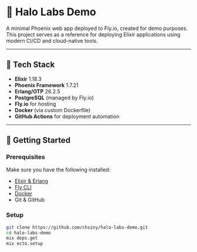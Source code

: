 # 🌌 Halo Labs Demo

A minimal Phoenix web app deployed to Fly.io, created for demo purposes. This project serves as a reference for deploying Elixir applications using modern CI/CD and cloud-native tools.

---

## 🧰 Tech Stack

- **Elixir** 1.18.3
- **Phoenix Framework** 1.7.21
- **Erlang/OTP** 26.2.5
- **PostgreSQL** (managed by Fly.io)
- **Fly.io** for hosting
- **Docker** (via custom Dockerfile)
- **GitHub Actions** for deployment automation

---

## 🚀 Getting Started

### Prerequisites

Make sure you have the following installed:

- [Elixir & Erlang](https://elixir-lang.org/install.html)
- [Fly CLI](https://fly.io/docs/hands-on/install-flyctl/)
- [Docker](https://www.docker.com/)
- Git & GitHub

### Setup

```bash
git clone https://github.com/chsiny/halo-labs-demo.git
cd halo-labs-demo
mix deps.get
mix ecto.setup
